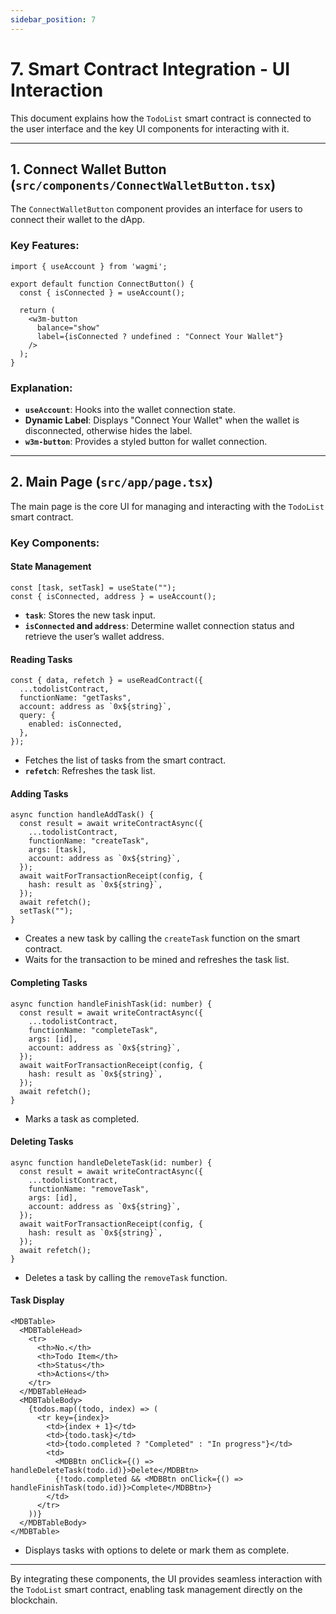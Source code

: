 ```yaml
---
sidebar_position: 7
---
```


# 7. Smart Contract Integration - UI Interaction

This document explains how the `TodoList` smart contract is connected to the user interface and the key UI components for interacting with it.

---

## 1. **Connect Wallet Button (`src/components/ConnectWalletButton.tsx`)**

The `ConnectWalletButton` component provides an interface for users to connect their wallet to the dApp.

### Key Features:

```tsx
import { useAccount } from 'wagmi';

export default function ConnectButton() {
  const { isConnected } = useAccount();
  
  return (
    <w3m-button 
      balance="show"
      label={isConnected ? undefined : "Connect Your Wallet"}
    />
  );
}
```

### Explanation:
- **`useAccount`**: Hooks into the wallet connection state.
- **Dynamic Label**: Displays "Connect Your Wallet" when the wallet is disconnected, otherwise hides the label.
- **`w3m-button`**: Provides a styled button for wallet connection.

---

## 2. **Main Page (`src/app/page.tsx`)**

The main page is the core UI for managing and interacting with the `TodoList` smart contract.

### Key Components:

#### **State Management**

```tsx
const [task, setTask] = useState("");
const { isConnected, address } = useAccount();
```
- **`task`**: Stores the new task input.
- **`isConnected` and `address`**: Determine wallet connection status and retrieve the user’s wallet address.

#### **Reading Tasks**

```tsx
const { data, refetch } = useReadContract({
  ...todolistContract,
  functionName: "getTasks",
  account: address as `0x${string}`,
  query: {
    enabled: isConnected,
  },
});
```
- Fetches the list of tasks from the smart contract.
- **`refetch`**: Refreshes the task list.

#### **Adding Tasks**

```tsx
async function handleAddTask() {
  const result = await writeContractAsync({
    ...todolistContract,
    functionName: "createTask",
    args: [task],
    account: address as `0x${string}`,
  });
  await waitForTransactionReceipt(config, {
    hash: result as `0x${string}`,
  });
  await refetch();
  setTask("");
}
```
- Creates a new task by calling the `createTask` function on the smart contract.
- Waits for the transaction to be mined and refreshes the task list.

#### **Completing Tasks**

```tsx
async function handleFinishTask(id: number) {
  const result = await writeContractAsync({
    ...todolistContract,
    functionName: "completeTask",
    args: [id],
    account: address as `0x${string}`,
  });
  await waitForTransactionReceipt(config, {
    hash: result as `0x${string}`,
  });
  await refetch();
}
```
- Marks a task as completed.

#### **Deleting Tasks**

```tsx
async function handleDeleteTask(id: number) {
  const result = await writeContractAsync({
    ...todolistContract,
    functionName: "removeTask",
    args: [id],
    account: address as `0x${string}`,
  });
  await waitForTransactionReceipt(config, {
    hash: result as `0x${string}`,
  });
  await refetch();
}
```
- Deletes a task by calling the `removeTask` function.

#### **Task Display**

```tsx
<MDBTable>
  <MDBTableHead>
    <tr>
      <th>No.</th>
      <th>Todo Item</th>
      <th>Status</th>
      <th>Actions</th>
    </tr>
  </MDBTableHead>
  <MDBTableBody>
    {todos.map((todo, index) => (
      <tr key={index}>
        <td>{index + 1}</td>
        <td>{todo.task}</td>
        <td>{todo.completed ? "Completed" : "In progress"}</td>
        <td>
          <MDBBtn onClick={() => handleDeleteTask(todo.id)}>Delete</MDBBtn>
          {!todo.completed && <MDBBtn onClick={() => handleFinishTask(todo.id)}>Complete</MDBBtn>}
        </td>
      </tr>
    ))}
  </MDBTableBody>
</MDBTable>
```
- Displays tasks with options to delete or mark them as complete.

---

By integrating these components, the UI provides seamless interaction with the `TodoList` smart contract, enabling task management directly on the blockchain.
